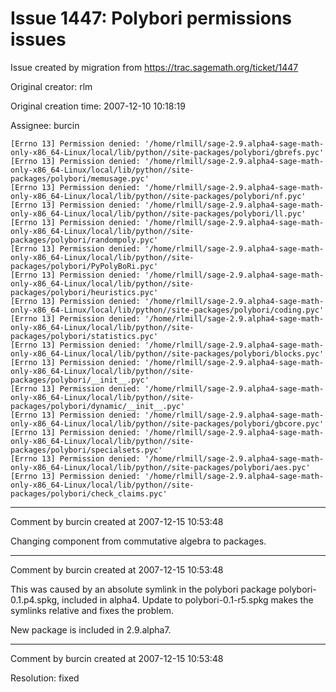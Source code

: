 # Issue 1447: Polybori permissions issues

Issue created by migration from https://trac.sagemath.org/ticket/1447

Original creator: rlm

Original creation time: 2007-12-10 10:18:19

Assignee: burcin


```
[Errno 13] Permission denied: '/home/rlmill/sage-2.9.alpha4-sage-math-only-x86_64-Linux/local/lib/python//site-packages/polybori/gbrefs.pyc'
[Errno 13] Permission denied: '/home/rlmill/sage-2.9.alpha4-sage-math-only-x86_64-Linux/local/lib/python//site-packages/polybori/memusage.pyc'
[Errno 13] Permission denied: '/home/rlmill/sage-2.9.alpha4-sage-math-only-x86_64-Linux/local/lib/python//site-packages/polybori/nf.pyc'
[Errno 13] Permission denied: '/home/rlmill/sage-2.9.alpha4-sage-math-only-x86_64-Linux/local/lib/python//site-packages/polybori/ll.pyc'
[Errno 13] Permission denied: '/home/rlmill/sage-2.9.alpha4-sage-math-only-x86_64-Linux/local/lib/python//site-packages/polybori/randompoly.pyc'
[Errno 13] Permission denied: '/home/rlmill/sage-2.9.alpha4-sage-math-only-x86_64-Linux/local/lib/python//site-packages/polybori/PyPolyBoRi.pyc'
[Errno 13] Permission denied: '/home/rlmill/sage-2.9.alpha4-sage-math-only-x86_64-Linux/local/lib/python//site-packages/polybori/heuristics.pyc'
[Errno 13] Permission denied: '/home/rlmill/sage-2.9.alpha4-sage-math-only-x86_64-Linux/local/lib/python//site-packages/polybori/coding.pyc'
[Errno 13] Permission denied: '/home/rlmill/sage-2.9.alpha4-sage-math-only-x86_64-Linux/local/lib/python//site-packages/polybori/statistics.pyc'
[Errno 13] Permission denied: '/home/rlmill/sage-2.9.alpha4-sage-math-only-x86_64-Linux/local/lib/python//site-packages/polybori/blocks.pyc'
[Errno 13] Permission denied: '/home/rlmill/sage-2.9.alpha4-sage-math-only-x86_64-Linux/local/lib/python//site-packages/polybori/__init__.pyc'
[Errno 13] Permission denied: '/home/rlmill/sage-2.9.alpha4-sage-math-only-x86_64-Linux/local/lib/python//site-packages/polybori/dynamic/__init__.pyc'
[Errno 13] Permission denied: '/home/rlmill/sage-2.9.alpha4-sage-math-only-x86_64-Linux/local/lib/python//site-packages/polybori/gbcore.pyc'
[Errno 13] Permission denied: '/home/rlmill/sage-2.9.alpha4-sage-math-only-x86_64-Linux/local/lib/python//site-packages/polybori/specialsets.pyc'
[Errno 13] Permission denied: '/home/rlmill/sage-2.9.alpha4-sage-math-only-x86_64-Linux/local/lib/python//site-packages/polybori/aes.pyc'
[Errno 13] Permission denied: '/home/rlmill/sage-2.9.alpha4-sage-math-only-x86_64-Linux/local/lib/python//site-packages/polybori/check_claims.pyc'
```



---

Comment by burcin created at 2007-12-15 10:53:48

Changing component from commutative algebra to packages.


---

Comment by burcin created at 2007-12-15 10:53:48

This was caused by an absolute symlink in the polybori package polybori-0.1.p4.spkg, included in alpha4. Update to polybori-0.1-r5.spkg makes the symlinks relative and fixes the problem.

New package is included in 2.9.alpha7.


---

Comment by burcin created at 2007-12-15 10:53:48

Resolution: fixed
